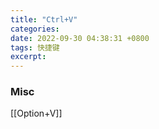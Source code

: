 ```yaml
---
title: "Ctrl+V"
categories: 
date: 2022-09-30 04:38:31 +0800
tags: 快捷键
excerpt: 
---
```












### Misc

[[Option+V]]





